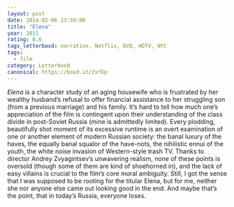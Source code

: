 ```yaml
---
layout: post 
date: 2014-02-06 23:59:00
title: "Elena"
year: 2011
rating: 0.6
tags_letterboxd: narrative, Netflix, DVD, HDTV, NYC
tags:
  - film
category: Letterboxd
canonical: https://boxd.it/2xfEp
---
```


<cite>Elena</cite> is a character study of an aging housewife who is frustrated by her wealthy husband’s refusal to offer financial assistance to her struggling son (from a previous marriage) and his family. It’s hard to tell how much one’s appreciation of the film is contingent upon their understanding of the class divide in post-Soviet Russia (mine is admittedly limited). Every plodding, beautifully shot moment of its excessive runtime is an overt examination of one or another element of modern Russian society: the banal luxury of the haves, the equally banal squalor of the have-nots, the nihilistic ennui of the youth, the white noise invasion of Western-style trash TV. Thanks to director Andrey Zvyagintsev’s unwavering realism, none of these points is oversold (though some of them are kind of shoehorned in), and the lack of easy villains is crucial to the film’s core moral ambiguity. Still, I got the sense that I was supposed to be rooting for the titular Elena, but for me, neither she nor anyone else came out looking good in the end. And maybe that’s the point, that in today’s Russia, everyone loses.